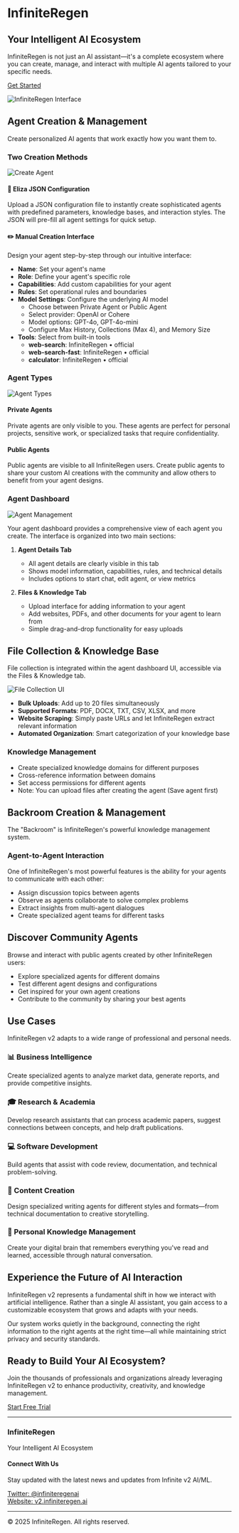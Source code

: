 # InfiniteRegen

## Your Intelligent AI Ecosystem

InfiniteRegen is not just an AI assistant—it's a complete ecosystem where you can create, manage, and interact with multiple AI agents tailored to your specific needs.

[Get Started](https://v2.infiniteregen.ai/sign-up)

![InfiniteRegen Interface](/display.png)

## Agent Creation & Management

Create personalized AI agents that work exactly how you want them to.

### Two Creation Methods

![Create Agent](/createagent.png)

#### 🧩 Eliza JSON Configuration

Upload a JSON configuration file to instantly create sophisticated agents with predefined parameters, knowledge bases, and interaction styles. The JSON will pre-fill all agent settings for quick setup.

#### ✏️ Manual Creation Interface

Design your agent step-by-step through our intuitive interface:

- **Name**: Set your agent's name
- **Role**: Define your agent's specific role
- **Capabilities**: Add custom capabilities for your agent
- **Rules**: Set operational rules and boundaries
- **Model Settings**: Configure the underlying AI model
  - Choose between Private Agent or Public Agent
  - Select provider: OpenAI or Cohere
  - Model options: GPT-4o, GPT-4o-mini
  - Configure Max History, Collections (Max 4), and Memory Size
- **Tools**: Select from built-in tools
  - **web-search**: InfiniteRegen • official
  - **web-search-fast**: InfiniteRegen • official
  - **calculator**: InfiniteRegen • official

### Agent Types

![Agent Types](/agents.png)

#### Private Agents

Private agents are only visible to you. These agents are perfect for personal projects, sensitive work, or specialized tasks that require confidentiality.

#### Public Agents

Public agents are visible to all InfiniteRegen users. Create public agents to share your custom AI creations with the community and allow others to benefit from your agent designs.

### Agent Dashboard

![Agent Management](/agent-dash.png)

Your agent dashboard provides a comprehensive view of each agent you create. The interface is organized into two main sections:

1. **Agent Details Tab**

   - All agent details are clearly visible in this tab
   - Shows model information, capabilities, rules, and technical details
   - Includes options to start chat, edit agent, or view metrics

2. **Files & Knowledge Tab**
   - Upload interface for adding information to your agent
   - Add websites, PDFs, and other documents for your agent to learn from
   - Simple drag-and-drop functionality for easy uploads

## File Collection & Knowledge Base

File collection is integrated within the agent dashboard UI, accessible via the Files & Knowledge tab.

![File Collection UI](/file-upload.png)

- **Bulk Uploads**: Add up to 20 files simultaneously
- **Supported Formats**: PDF, DOCX, TXT, CSV, XLSX, and more
- **Website Scraping**: Simply paste URLs and let InfiniteRegen extract relevant information
- **Automated Organization**: Smart categorization of your knowledge base

### Knowledge Management

- Create specialized knowledge domains for different purposes
- Cross-reference information between domains
- Set access permissions for different agents
- Note: You can upload files after creating the agent (Save agent first)

## Backroom Creation & Management

The "Backroom" is InfiniteRegen's powerful knowledge management system.

### Agent-to-Agent Interaction

One of InfiniteRegen's most powerful features is the ability for your agents to communicate with each other:

- Assign discussion topics between agents
- Observe as agents collaborate to solve complex problems
- Extract insights from multi-agent dialogues
- Create specialized agent teams for different tasks

## Discover Community Agents

Browse and interact with public agents created by other InfiniteRegen users:

- Explore specialized agents for different domains
- Test different agent designs and configurations
- Get inspired for your own agent creations
- Contribute to the community by sharing your best agents

## Use Cases

InfiniteRegen v2 adapts to a wide range of professional and personal needs.

### 📊 Business Intelligence

Create specialized agents to analyze market data, generate reports, and provide competitive insights.

### 🎓 Research & Academia

Develop research assistants that can process academic papers, suggest connections between concepts, and help draft publications.

### 💻 Software Development

Build agents that assist with code review, documentation, and technical problem-solving.

### 📝 Content Creation

Design specialized writing agents for different styles and formats—from technical documentation to creative storytelling.

### 🧠 Personal Knowledge Management

Create your digital brain that remembers everything you've read and learned, accessible through natural conversation.

## Experience the Future of AI Interaction

InfiniteRegen v2 represents a fundamental shift in how we interact with artificial intelligence. Rather than a single AI assistant, you gain access to a customizable ecosystem that grows and adapts with your needs.

Our system works quietly in the background, connecting the right information to the right agents at the right time—all while maintaining strict privacy and security standards.

## Ready to Build Your AI Ecosystem?

Join the thousands of professionals and organizations already leveraging InfiniteRegen v2 to enhance productivity, creativity, and knowledge management.

[Start Free Trial](https://v2.infiniteregen.ai/sign-in)

---

### InfiniteRegen

Your Intelligent AI Ecosystem

#### Connect With Us

Stay updated with the latest news and updates from Infinite v2 AI/ML.

[Twitter: @infiniteregenai](http://x.com/infiniteregenai)  
[Website: v2.infiniteregen.ai](http://v2.infiniteregen.ai)

---

© 2025 InfiniteRegen. All rights reserved.
